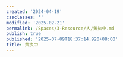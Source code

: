 ```yaml
---
created: '2024-04-19'
cssclasses: ''
modified: '2025-02-21'
permalink: /Spaces/3-Resource/人/黄执中.md
publish: true
published: '2025-07-09T18:37:14.920+08:00'
title: 黄执中
---
```

